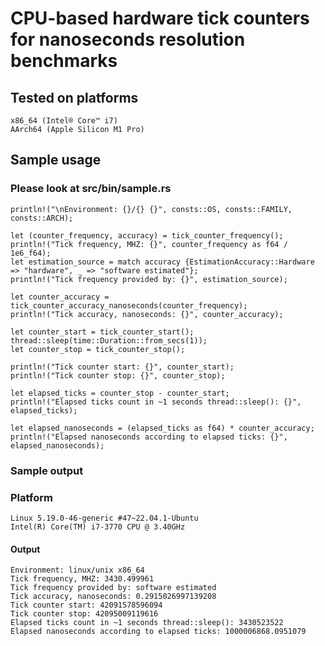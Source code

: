 # CPU-based hardware tick counters for nanoseconds resolution benchmarks

## Tested on platforms

    x86_64 (Intel® Core™ i7)
    AArch64 (Apple Silicon M1 Pro)

## Sample usage

### Please look at src/bin/sample.rs

    println!("\nEnvironment: {}/{} {}", consts::OS, consts::FAMILY, consts::ARCH);

    let (counter_frequency, accuracy) = tick_counter_frequency();
    println!("Tick frequency, MHZ: {}", counter_frequency as f64 / 1e6_f64);
    let estimation_source = match accuracy {EstimationAccuracy::Hardware => "hardware", _ => "software estimated"};
    println!("Tick frequency provided by: {}", estimation_source);

    let counter_accuracy = tick_counter_accuracy_nanoseconds(counter_frequency);
    println!("Tick accuracy, nanoseconds: {}", counter_accuracy);

    let counter_start = tick_counter_start();
    thread::sleep(time::Duration::from_secs(1));
    let counter_stop = tick_counter_stop();

    println!("Tick counter start: {}", counter_start);
    println!("Tick counter stop: {}", counter_stop);

    let elapsed_ticks = counter_stop - counter_start;
    println!("Elapsed ticks count in ~1 seconds thread::sleep(): {}", elapsed_ticks);

    let elapsed_nanoseconds = (elapsed_ticks as f64) * counter_accuracy;
    println!("Elapsed nanoseconds according to elapsed ticks: {}", elapsed_nanoseconds);

### Sample output

### Platform

    Linux 5.19.0-46-generic #47~22.04.1-Ubuntu
    Intel(R) Core(TM) i7-3770 CPU @ 3.40GHz

#### Output

    Environment: linux/unix x86_64
    Tick frequency, MHZ: 3430.499961
    Tick frequency provided by: software estimated
    Tick accuracy, nanoseconds: 0.2915026997139208
    Tick counter start: 42091578596094
    Tick counter stop: 42095009119616
    Elapsed ticks count in ~1 seconds thread::sleep(): 3430523522
    Elapsed nanoseconds according to elapsed ticks: 1000006868.0951079

